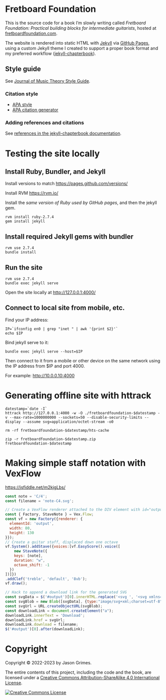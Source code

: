 # Fretboard Foundation

This is the source code for a book I’m slowly writing called
_Fretboard Foundation: Practical building blocks for intermediate guitarists_, hosted at [fretboardfoundation.com](https://fretboardfoundation.com).

The website is rendered into static HTML with [Jekyll](https://jekyllrb.com/) via [GitHub Pages](https://pages.github.com/), 
using a custom Jekyll theme I created to support a proper book format and my preferred workflow
([jekyll-chapterbook](https://github.com/jasongrimes/jekyll-chapterbook)).

## Style guide

See [Journal of Music Theory Style Guide](https://www.dukeupress.edu/Assets/Downloads/JMT_sg.pdf).

### Citation style
 
* [APA style](https://www.scribbr.com/citing-sources/citation-styles/#apa)
* [APA citation generator](https://www.scribbr.com/apa-citation-generator/)

### Adding references and citations

See [references in the jekyll-chapterbook documentation](https://jasongrimes.github.io/jekyll-chapterbook/references.html).

# Testing the site locally

## Install Ruby, Bundler, and Jekyll

Install versions to match https://pages.github.com/versions/

Install RVM https://rvm.io/

Install the _same version of Ruby used by GitHub pages_, 
and then the jekyll gem.

    rvm install ruby-2.7.4
    gem install jekyll

## Install required Jekyll gems with bundler

    rvm use 2.7.4
    bundle install

## Run the site

    rvm use 2.7.4
    bundle exec jekyll serve

Open the site locally at http://127.0.0.1:4000/

## Connect to local site from mobile, etc.

Find your IP address:

    IP=`ifconfig en0 | grep "inet " | awk '{print $2}'`
    echo $IP

Bind jekyll serve to it:

    bundle exec jekyll serve --host=$IP

Then connect to it from a mobile or other device on the same network using the IP address from $IP and port 4000.

For example: http://10.0.0.10:4000

# Generating offline site with httrack

    datestamp=`date -I`
    httrack http://127.0.0.1:4000 -w -O ./fretboardfoundation-$datestamp -v --max-rate=1000000000 --sockets=50 --disable-security-limits --display --assume svg=application/octet-stream -o0

    rm -rf fretboardfoundation-$datestamp/hts-cache

    zip -r fretboardfoundation-$datestamp.zip fretboardfoundation-$datestamp


# Making simple staff notation with VexFlow

https://jsfiddle.net/m2kjgLbs/

```javascript
const note = 'C/4';
const filename = 'note-C4.svg';

// Create a VexFlow renderer attached to the DIV element with id="output".
const { Factory, StaveNote } = Vex.Flow;
const vf = new Factory({renderer: { 
  elementId: 'output', 
  width: 80, 
  height: 130 
}});
// Create a guitar staff, displaced down one octave
vf.System().addStave({voices:[vf.EasyScore().voice([
	new StaveNote({ 
    keys: [note], 
    duration: "w", 
    octave_shift: -1
  })
])]})
.addClef('treble', 'default', '8vb');
vf.draw();

// Hack to append a download link for the generated SVG
const svgData = $('#output')[0].innerHTML.replace('<svg ', '<svg xmlns="http://www.w3.org/2000/svg" ');
const svgBlob = new Blob([svgData], {type:"image/svg+xml;charset=utf-8"});
const svgUrl = URL.createObjectURL(svgBlob);
const downloadLink = document.createElement("a");
downloadLink.innerText = 'Download';
downloadLink.href = svgUrl;
downloadLink.download = filename;
$('#output')[0].after(downloadLink);
```

# Copyright

Copyright &copy; 2022-2023 by Jason Grimes.

The entire contents of this project, including the code and the book,
are licensed under a <a rel="license" href="http://creativecommons.org/licenses/by-sa/4.0/" target="_blank">Creative Commons Attribution-ShareAlike 4.0 International License</a>.

<a rel="license" href="http://creativecommons.org/licenses/by-sa/4.0/" target="_blank"><img alt="Creative Commons License" style="border-width:0" src="https://i.creativecommons.org/l/by-sa/4.0/88x31.png" /></a>
